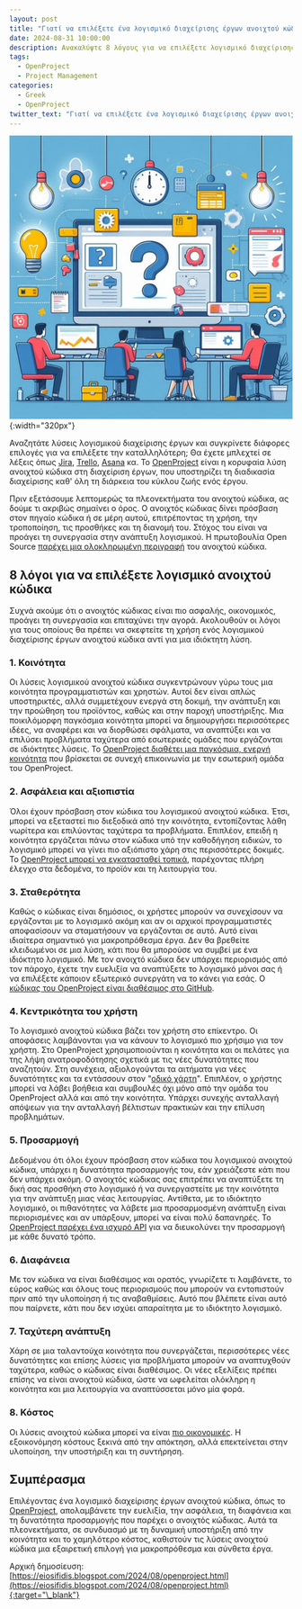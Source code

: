 ```yaml
---
layout: post
title: "Γιατί να επιλέξετε ένα λογισμικό διαχείρισης έργων ανοιχτού κώδικα;"
date: 2024-08-31 10:00:00
description: Ανακαλύψτε 8 λόγους για να επιλέξετε λογισμικό διαχείρισης έργων ανοιχτού κώδικα, όπως το OpenProject, και βελτιώστε την ασφάλεια και μειώστε κόστος.
tags:
  - OpenProject
  - Project Management
categories:
  - Greek
  - OpenProject
twitter_text: "Γιατί να επιλέξετε ένα λογισμικό διαχείρισης έργων ανοιχτού κώδικα;"
---
```


![Project Management](/post_images/openproject/openproject.jpeg "Project Management"){:width="320px"}

Αναζητάτε λύσεις λογισμικού διαχείρισης έργων και συγκρίνετε διάφορες επιλογές για να επιλέξετε την καταλληλότερη; Θα έχετε μπλεχτεί σε λέξεις όπως [Jira](https://www.atlassian.com/software/jira), [Trello](https://trello.com/), [Asana](https://asana.com/) κα. Το [OpenProject](https://www.openproject.org/) είναι η κορυφαία λύση ανοιχτού κώδικα στη διαχείριση έργων, που υποστηρίζει τη διαδικασία διαχείρισης καθ' όλη τη διάρκεια του κύκλου ζωής ενός έργου.

Πριν εξετάσουμε λεπτομερώς τα πλεονεκτήματα του ανοιχτού κώδικα, ας δούμε τι ακριβώς σημαίνει ο όρος. Ο ανοιχτός κώδικας δίνει πρόσβαση στον πηγαίο κώδικα ή σε μέρη αυτού, επιτρέποντας τη χρήση, την τροποποίηση, τις προσθήκες και τη διανομή του. Στόχος του είναι να προάγει τη συνεργασία στην ανάπτυξη λογισμικού. Η πρωτοβουλία Open Source [παρέχει μια ολοκληρωμένη περιγραφή](https://opensource.org/osd) του ανοιχτού κώδικα.

## 8 λόγοι για να επιλέξετε λογισμικό ανοιχτού κώδικα

Συχνά ακούμε ότι ο ανοιχτός κώδικας είναι πιο ασφαλής, οικονομικός, προάγει τη συνεργασία και επιταχύνει την αγορά. Ακολουθούν οι λόγοι για τους οποίους θα πρέπει να σκεφτείτε τη χρήση ενός λογισμικού διαχείρισης έργων ανοιχτού κώδικα αντί για μια ιδιόκτητη λύση.

### 1\. Κοινότητα

Οι λύσεις λογισμικού ανοιχτού κώδικα συγκεντρώνουν γύρω τους μια κοινότητα προγραμματιστών και χρηστών. Αυτοί δεν είναι απλώς υποστηρικτές, αλλά συμμετέχουν ενεργά στη δοκιμή, την ανάπτυξη και την προώθηση του προϊόντος, καθώς και στην παροχή υποστήριξης. Μια ποικιλόμορφη παγκόσμια κοινότητα μπορεί να δημιουργήσει περισσότερες ιδέες, να αναφέρει και να διορθώσει σφάλματα, να αναπτύξει και να επιλύσει προβλήματα ταχύτερα από εσωτερικές ομάδες που εργάζονται σε ιδιόκτητες λύσεις. Το [OpenProject διαθέτει μια παγκόσμια, ενεργή κοινότητα](https://community.openproject.org/) που βρίσκεται σε συνεχή επικοινωνία με την εσωτερική ομάδα του OpenProject.

### 2\. Ασφάλεια και αξιοπιστία

Όλοι έχουν πρόσβαση στον κώδικα του λογισμικού ανοιχτού κώδικα. Έτσι, μπορεί να εξεταστεί πιο διεξοδικά από την κοινότητα, εντοπίζοντας λάθη νωρίτερα και επιλύοντας ταχύτερα τα προβλήματα. Επιπλέον, επειδή η κοινότητα εργάζεται πάνω στον κώδικα υπό την καθοδήγηση ειδικών, το λογισμικό μπορεί να γίνει πιο αξιόπιστο χάρη στις περισσότερες δοκιμές. Το [OpenProject μπορεί να εγκατασταθεί τοπικά](https://www.openproject.org/enterprise-edition/), παρέχοντας πλήρη έλεγχο στα δεδομένα, το προϊόν και τη λειτουργία του.

### 3\. Σταθερότητα

Καθώς ο κώδικας είναι δημόσιος, οι χρήστες μπορούν να συνεχίσουν να εργάζονται με το λογισμικό ακόμη και αν οι αρχικοί προγραμματιστές αποφασίσουν να σταματήσουν να εργάζονται σε αυτό. Αυτό είναι ιδιαίτερα σημαντικό για μακροπρόθεσμα έργα. Δεν θα βρεθείτε κλειδωμένοι σε μια λύση, κάτι που θα μπορούσε να συμβεί με ένα ιδιόκτητο λογισμικό. Με τον ανοιχτό κώδικα δεν υπάρχει περιορισμός από τον πάροχο, έχετε την ευελιξία να αναπτύξετε το λογισμικό μόνοι σας ή να επιλέξετε κάποιον εξωτερικό συνεργάτη να το κάνει για εσάς. Ο [κώδικας του OpenProject είναι διαθέσιμος στο GitHub](https://github.com/opf/openproject).

### 4\. Κεντρικότητα του χρήστη

Το λογισμικό ανοιχτού κώδικα βάζει τον χρήστη στο επίκεντρο. Οι αποφάσεις λαμβάνονται για να κάνουν το λογισμικό πιο χρήσιμο για τον χρήστη. Στο OpenProject χρησιμοποιούνται η κοινότητα και οι πελάτες για της λήψη ανατροφοδότησης σχετικά με τις νέες δυνατότητες που αναζητούν. Στη συνέχεια, αξιολογούνται τα αιτήματα για νέες δυνατότητες και τα εντάσσουν στον "[οδικό χάρτη](https://community.openproject.org/projects/openproject/roadmap)". Επιπλέον, ο χρήστης μπορεί να λάβει βοήθεια και συμβουλές όχι μόνο από την ομάδα του OpenProject αλλά και από την κοινότητα. Υπάρχει συνεχής ανταλλαγή απόψεων για την ανταλλαγή βέλτιστων πρακτικών και την επίλυση προβλημάτων.

### 5\. Προσαρμογή

Δεδομένου ότι όλοι έχουν πρόσβαση στον κώδικα του λογισμικού ανοιχτού κώδικα, υπάρχει η δυνατότητα προσαρμογής του, εάν χρειάζεστε κάτι που δεν υπάρχει ακόμη. Ο ανοιχτός κώδικας σας επιτρέπει να αναπτύξετε τη δική σας προσθήκη στο λογισμικό ή να συνεργαστείτε με την κοινότητα για την ανάπτυξη μιας νέας λειτουργίας. Αντίθετα, με το ιδιόκτητο λογισμικό, οι πιθανότητες να λάβετε μια προσαρμοσμένη ανάπτυξη είναι περιορισμένες και αν υπάρξουν, μπορεί να είναι πολύ δαπανηρές. Το [OpenProject παρέχει ένα ισχυρό API](https://www.openproject.org/docs/api/) για να διευκολύνει την προσαρμογή με κάθε δυνατό τρόπο.

### 6\. Διαφάνεια

Με τον κώδικα να είναι διαθέσιμος και ορατός, γνωρίζετε τι λαμβάνετε, το εύρος καθώς και όλους τους περιορισμούς που μπορούν να εντοπιστούν πριν από την υλοποίηση ή τις αναβαθμίσεις. Αυτό που βλέπετε είναι αυτό που παίρνετε, κάτι που δεν ισχύει απαραίτητα με το ιδιόκτητο λογισμικό.

### 7\. Ταχύτερη ανάπτυξη

Χάρη σε μια ταλαντούχα κοινότητα που συνεργάζεται, περισσότερες νέες δυνατότητες και επίσης λύσεις για προβλήματα μπορούν να αναπτυχθούν ταχύτερα, καθώς ο κώδικας είναι διαθέσιμος. Οι νέες εξελίξεις πρέπει επίσης να είναι ανοιχτού κώδικα, ώστε να ωφελείται ολόκληρη η κοινότητα και μια λειτουργία να αναπτύσσεται μόνο μία φορά.

### 8\. Κόστος

Οι λύσεις ανοιχτού κώδικα μπορεί να είναι [πιο οικονομικές](https://www.linuxfoundation.org/blog/blog/6-reasons-why-open-source-software-lowers-development-costs). Η εξοικονόμηση κόστους ξεκινά από την απόκτηση, αλλά επεκτείνεται στην υλοποίηση, την υποστήριξη και τη συντήρηση.

## Συμπέρασμα

Επιλέγοντας ένα λογισμικό διαχείρισης έργων ανοιχτού κώδικα, όπως το [OpenProject](https://www.openproject.org/), απολαμβάνετε την ευελιξία, την ασφάλεια, τη διαφάνεια και τη δυνατότητα προσαρμογής που παρέχει ο ανοιχτός κώδικας. Αυτά τα πλεονεκτήματα, σε συνδυασμό με τη δυναμική υποστήριξη από την κοινότητα και το χαμηλότερο κόστος, καθιστούν τις λύσεις ανοιχτού κώδικα μια εξαιρετική επιλογή για μακροπρόθεσμα και σύνθετα έργα.

Αρχική δημοσίευση:  
[https://eiosifidis.blogspot.com/2024/08/openproject.html](https://eiosifidis.blogspot.com/2024/08/openproject.html){:target="\_blank"}
